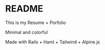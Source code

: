 # README

This is my Resume + Porfolio

Minimal and colorful

Made with Rails + Haml + Tailwind + Alpine.js
